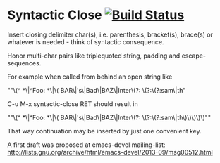 Syntactic Close [![Build Status](https://travis-ci.org/emacs-berlin/syntactic-close.svg?branch=master)](https://travis-ci.org/emacs-berlin/syntactic-close)
===

Insert closing delimiter char(s), i.e. parenthesis, bracket(s), brace(s) or
whatever is needed - think of syntactic consequence.

Honor multi-char pairs like triplequoted string, padding and
escape-sequences.

For example when called from behind an open string like

"\"\\(^ *\\|^Foo: *\\|\\( BAR\\|'s\\|Bad\\|BAZ\\|Inter\\(?: \\(?:\\(?:sam\\|th"

C-u M-x syntactic-close RET should result in

"\"\\(^ *\\|^Foo: *\\|\\( BAR\\|'s\\|Bad\\|BAZ\\|Inter\\(?: \\(?:\\(?:sam\\|th\\)\\)\\)\\)\\)\""

That way continuation may be inserted by just one convenient key.

A first draft was proposed at emacs-devel mailing-list: 
http://lists.gnu.org/archive/html/emacs-devel/2013-09/msg00512.html 
